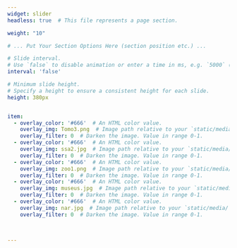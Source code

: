 ```yaml
---
widget: slider
headless: true  # This file represents a page section.

weight: "10"

# ... Put Your Section Options Here (section position etc.) ...

# Slide interval.
# Use `false` to disable animation or enter a time in ms, e.g. `5000` (5s).
interval: 'false'

# Minimum slide height.
# Specify a height to ensure a consistent height for each slide.
height: 380px


item:
  - overlay_color: '#666'  # An HTML color value.
    overlay_img: Tomo3.png  # Image path relative to your `static/media/` folder
    overlay_filter: 0  # Darken the image. Value in range 0-1. 
  - overlay_color: '#666'  # An HTML color value.
    overlay_img: ssa2.jpg  # Image path relative to your `static/media/` folder
    overlay_filter: 0  # Darken the image. Value in range 0-1.
  - overlay_color: '#666'  # An HTML color value.
    overlay_img: zoo1.png  # Image path relative to your `static/media/` folder
    overlay_filter: 0  # Darken the image. Value in range 0-1.
  - overlay_color: '#666'  # An HTML color value.
    overlay_img: museus.jpg  # Image path relative to your `static/media/` folder
    overlay_filter: 0  # Darken the image. Value in range 0-1.  
  - overlay_color: '#666'  # An HTML color value.
    overlay_img: nar.jpg  # Image path relative to your `static/media/` folder
    overlay_filter: 0  # Darken the image. Value in range 0-1.
 

    
---
```


